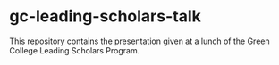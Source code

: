 # gc-leading-scholars-talk
This repository contains the presentation given at a lunch of the Green College Leading Scholars Program.
